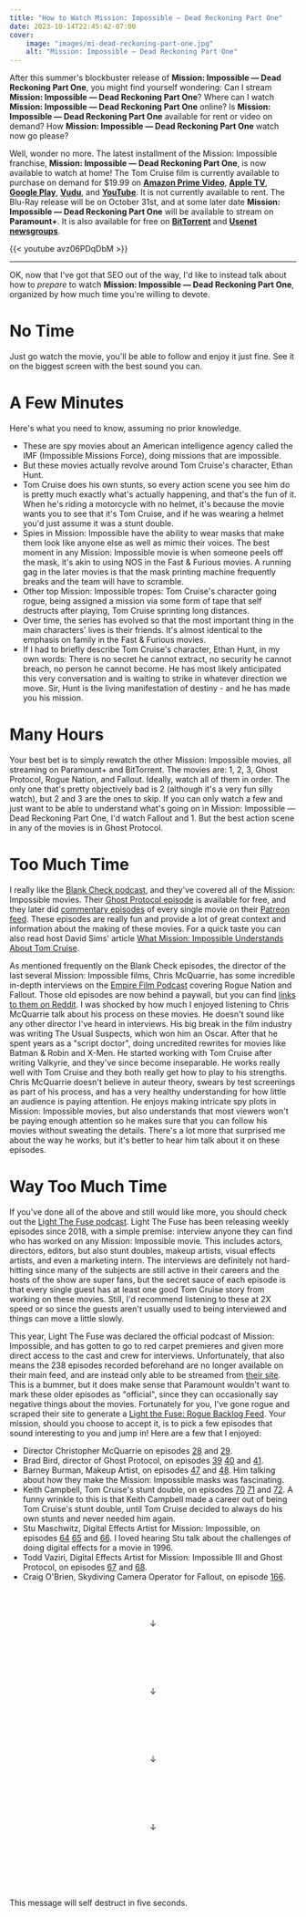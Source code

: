 ```yaml
---
title: "How to Watch Mission: Impossible — Dead Reckoning Part One"
date: 2023-10-14T22:45:42-07:00
cover:
    image: "images/mi-dead-reckoning-part-one.jpg"
    alt: "Mission: Impossible — Dead Reckoning Part One"
---
```


After this summer's blockbuster release of **Mission: Impossible — Dead Reckoning Part One**, you might find yourself wondering: Can I stream **Mission: Impossible — Dead Reckoning Part One**? Where can I watch **Mission: Impossible — Dead Reckoning Part One** online? Is **Mission: Impossible — Dead Reckoning Part One** available for rent or video on demand? How **Mission: Impossible — Dead Reckoning Part One** watch now go please?

Well, wonder no more. The latest installment of the Mission: Impossible franchise, **Mission: Impossible — Dead Reckoning Part One**, is now available to watch at home! The Tom Cruise film is currently available to purchase on demand for $19.99 on [**Amazon Prime Video**](https://www.amazon.com/gp/video/detail/amzn1.dv.gti.223c23ef-bfb4-4281-90a7-41053fa9db7e), [**Apple TV**](https://tv.apple.com/us/movie/mission-impossible---dead-reckoning-part-one/umc.cmc.3z4wfslwhuf77i0tgk7q3yt41), [**Google Play**](https://play.google.com/store/movies/details/Mission_Impossible_Dead_Reckoning_Part_One), [**Vudu**](https://www.vudu.com/content/browse/details/Mission-Impossible-Dead-Reckoning-Part-One/2489354), and [**YouTube**](https://www.youtube.com/watch?v=yVgSY3XvTdA). It is not currently available to rent. The Blu-Ray release will be on October 31st, and at some later date **Mission: Impossible — Dead Reckoning Part One** will be available to stream on **Paramount+**. It is also available for free on [**BitTorrent**](https://en.wikipedia.org/wiki/BitTorrent) and [**Usenet newsgroups**](https://en.wikipedia.org/wiki/Usenet_newsgroup).

{{< youtube avz06PDqDbM >}}

---

OK, now that I've got that SEO out of the way, I'd like to instead talk about how to *prepare* to watch **Mission: Impossible — Dead Reckoning Part One**, organized by how much time you're willing to devote.

# No Time

Just go watch the movie, you'll be able to follow and enjoy it just fine. See it on the biggest screen with the best sound you can.

# A Few Minutes

Here's what you need to know, assuming no prior knowledge.
* These are spy movies about an American intelligence agency called the IMF (Impossible Missions Force), doing missions that are impossible.
* But these movies actually revolve around Tom Cruise's character, Ethan Hunt.
* Tom Cruise does his own stunts, so every action scene you see him do is pretty much exactly what's actually happening, and that's the fun of it. When he's riding a motorcycle with no helmet, it's because the movie wants you to see that it's Tom Cruise, and if he was wearing a helmet you'd just assume it was a stunt double.
* Spies in Mission: Impossible have the ability to wear masks that make them look like anyone else as well as mimic their voices. The best moment in any Mission: Impossible movie is when someone peels off the mask, it's akin to using NOS in the Fast & Furious movies. A running gag in the later movies is that the mask printing machine frequently breaks and the team will have to scramble.
* Other top Mission: Impossible tropes: Tom Cruise's character going rogue, being assigned a mission via some form of tape that self destructs after playing, Tom Cruise sprinting long distances.
* Over time, the series has evolved so that the most important thing in the main characters' lives is their friends. It's almost identical to the emphasis on family in the Fast & Furious movies.
* If I had to briefly describe Tom Cruise's character, Ethan Hunt, in my own words: There is no secret he cannot extract, no security he cannot breach, no person he cannot become. He has most likely anticipated this very conversation and is waiting to strike in whatever direction we move. Sir, Hunt is the living manifestation of destiny - and he has made you his mission.

# Many Hours

Your best bet is to simply rewatch the other Mission: Impossible movies, all streaming on Paramount+ and BitTorrent. The movies are: 1, 2, 3, Ghost Protocol, Rogue Nation, and Fallout. Ideally, watch all of them in order. The only one that's pretty objectively bad is 2 (although it's a very fun silly watch), but 2 and 3 are the ones to skip. If you can only watch a few and just want to be able to understand what's going on in Mission: Impossible — Dead Reckoning Part One, I'd watch Fallout and 1. But the best action scene in any of the movies is in Ghost Protocol.

# Too Much Time

I really like the [Blank Check podcast](https://www.blankcheckpod.com/), and they've covered all of the Mission: Impossible movies. Their [Ghost Protocol episode](https://soundcloud.com/griffin-and-david-present/mission-impossible-ghost-protocol) is available for free, and they later did [commentary episodes](https://blank-check.fandom.com/wiki/Mission:_Impossible) of every single movie on their [Patreon feed](https://www.patreon.com/blankcheck/posts). These episodes are really fun and provide a lot of great context and information about the making of these movies. For a quick taste you can also read host David Sims' article [What Mission: Impossible Understands About Tom Cruise](https://www.theatlantic.com/entertainment/archive/2015/07/tom-cruise-mission-impossible-rogue-nation/399935/).

As mentioned frequently on the Blank Check episodes, the director of the last several Mission: Impossible films, Chris McQuarrie, has some incredible in-depth interviews on the [Empire Film Podcast](https://www.empireonline.com/podcasts/) covering Rogue Nation and Fallout. Those old episodes are now behind a paywall, but you can find [links to them on Reddit](https://www.reddit.com/r/Mission_Impossible/comments/hac0vm/empire_podcast_interviews/). I was shocked by how much I enjoyed listening to Chris McQuarrie talk about his process on these movies. He doesn't sound like any other director I've heard in interviews. His big break in the film industry was writing The Usual Suspects, which won him an Oscar. After that he spent years as a "script doctor", doing uncredited rewrites for movies like Batman & Robin and X-Men. He started working with Tom Cruise after writing Valkyrie, and they've since become inseparable. He works really well with Tom Cruise and they both really get how to play to his strengths. Chris McQuarrie doesn't believe in auteur theory, swears by test screenings as part of his process, and has a very healthy understanding for how little an audience is paying attention. He enjoys making intricate spy plots in Mission: Impossible movies, but also understands that most viewers won't be paying enough attention so he makes sure that you can follow his movies without sweating the details. There's a lot more that surprised me about the way he works, but it's better to hear him talk about it on these episodes.

# Way Too Much Time

If you've done all of the above and still would like more, you should check out the [Light The Fuse podcast](https://www.lightthefusepodcast.com/). Light The Fuse has been releasing weekly episodes since 2018, with a simple premise: interview anyone they can find who has worked on any Mission: Impossible movie. This includes actors, directors, editors, but also stunt doubles, makeup artists, visual effects artists, and even a marketing intern. The interviews are definitely not hard-hitting since many of the subjects are still active in their careers and the hosts of the show are super fans, but the secret sauce of each episode is that every single guest has at least one good Tom Cruise story from working on these movies. Still, I'd recommend listening to these at 2X speed or so since the guests aren't usually used to being interviewed and things can move a little slowly.

This year, Light The Fuse was declared the official podcast of Mission: Impossible, and has gotten to go to red carpet premieres and given more direct access to the cast and crew for interviews. Unfortunately, that also means the 238 episodes recorded beforehand are no longer available on their main feed, and are instead only able to be streamed from [their site](https://www.lightthefusepodcast.com/episode-guide). This is a bummer, but it does make sense that Paramount wouldn't want to mark these older episodes as "official", since they can occasionally say negative things about the movies. Fortunately for you, I've gone rogue and scraped their site to generate a [Light the Fuse: Rogue Backlog Feed](https://drew.shoes/misc/lightTheRogueFuse.xml). Your mission, should you choose to accept it, is to pick a few episodes that sound interesting to you and jump in! Here are a few that I enjoyed:
* Director Christopher McQuarrie on episodes [28](https://www.lightthefusepodcast.com/28-christopher-mcquarrie-interview-part-1) and [29](https://www.lightthefusepodcast.com/29-christopher-mcquarrie-interview-part-2).
* Brad Bird, director of Ghost Protocol, on episodes [39](https://www.lightthefusepodcast.com/39-brad-bird-interview-part-1) [40](https://www.lightthefusepodcast.com/40-brad-bird-interview-part-2) and [41](https://www.lightthefusepodcast.com/41-brad-bird-interview-part-3).
* Barney Burman, Makeup Artist, on episodes [47](https://www.lightthefusepodcast.com/47-barney-burman-interview-part-1) and [48](https://www.lightthefusepodcast.com/48-barney-burman-interview-part-2). Him talking about how they make the Mission: Impossible masks was fascinating.
* Keith Campbell, Tom Cruise's stunt double, on episodes [70](https://www.lightthefusepodcast.com/70-keith-campbell-interview-part-1) [71](https://www.lightthefusepodcast.com/71-keith-campbell-interview-part-2) and [72](https://www.lightthefusepodcast.com/72-keith-campbell-interview-part-3). A funny wrinkle to this is that Keith Campbell made a career out of being Tom Cruise's stunt double, until Tom Cruise decided to always do his own stunts and never needed him again.
* Stu Maschwitz, Digital Effects Artist for Mission: Impossible, on episodes [64](https://www.lightthefusepodcast.com/64-stu-maschwitz-interview-part-1) [65](https://www.lightthefusepodcast.com/65-stu-maschwitz-interview-part-2) and [66](https://www.lightthefusepodcast.com/66-stu-maschwitz-interview-part-3). I loved hearing Stu talk about the challenges of doing digital effects for a movie in 1996.
* Todd Vaziri, Digital Effects Artist for Mission: Impossible III and Ghost Protocol, on episodes [67](https://www.lightthefusepodcast.com/67-todd-vaziri-interview-part-1) and [68](https://www.lightthefusepodcast.com/68-todd-vaziri-interview-part-2).
* Craig O'Brien, Skydiving Camera Operator for Fallout, on episode [166](https://www.lightthefusepodcast.com/166-craig-obrien-interview).

<p align="center">
<br><br><br>
↓
<br><br><br><br><br><br><br>
↓
<br><br><br><br><br><br><br>
↓
<br><br><br><br><br><br><br>
↓
<br><br><br><br><br><br><br>
</p>
<p>
This message will self destruct in five seconds.
</p>
<script>
(function () {
  function maybeSelfDestruct() {
    if ((window.innerHeight + window.pageYOffset) >= document.body.offsetHeight - 100) {
      setTimeout(() => {
        document.querySelector('article').innerText = '';
      }, 5000);
      removeEventListener("scroll", maybeSelfDestruct);
    }
  }
  addEventListener("scroll", maybeSelfDestruct);
})();
</script>